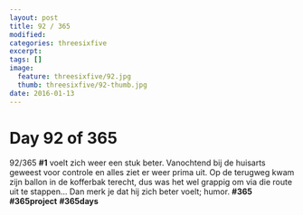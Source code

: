 ```yaml
---
layout: post
title: 92 / 365
modified:
categories: threesixfive
excerpt:
tags: []
image:
  feature: threesixfive/92.jpg
  thumb: threesixfive/92-thumb.jpg
date: 2016-01-13
---
```


# Day 92 of 365

92/365 **\#1** voelt zich weer een stuk beter. Vanochtend bij de huisarts geweest voor controle en alles ziet er weer prima uit. Op de terugweg kwam zijn ballon in de kofferbak terecht, dus was het wel grappig om via die route uit te stappen... Dan merk je dat hij zich beter voelt; humor. **\#365** **\#365project** **\#365days**
